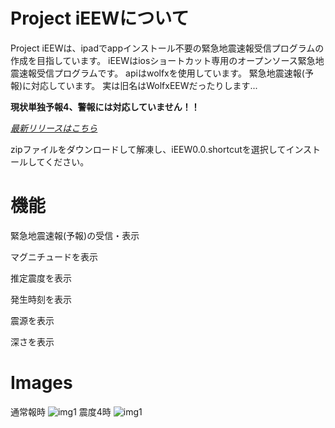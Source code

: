# Project iEEWについて
Project iEEWは、ipadでappインストール不要の緊急地震速報受信プログラムの作成を目指しています。
iEEWはiosショートカット専用のオープンソース緊急地震速報受信プログラムです。
apiはwolfxを使用しています。
緊急地震速報(予報)に対応しています。
実は旧名はWolfxEEWだったりします...

**現状単独予報4、警報には対応していません！！**

*[最新リリースはこちら](https://github.com/Ikaring45/ProjectiEEW/releases)*

zipファイルをダウンロードして解凍し、iEEW0.0.shortcutを選択してインストールしてください。

# 機能
緊急地震速報(予報)の受信・表示

マグニチュードを表示

推定震度を表示

発生時刻を表示

震源を表示

深さを表示
# Images
通常報時
![img1](https://github.com/Ikaring45/iEEW/blob/main/iEEWsindo3.jpg)
震度4時
![img1](https://github.com/Ikaring45/iEEW/blob/main/iEEWsindo4.jpg)
